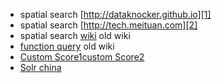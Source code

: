 - spatial search [http://dataknocker.github.io][1]
- spatial search [http://tech.meituan.com][2]
- spatial search [wiki][3] old wiki
- [function query][4] old wiki
- [Custom Score1][5][custom Score2][6]
- [Solr china][7]








[1]: http://dataknocker.github.io/2014/04/11/solr%E7%A9%BA%E9%97%B4%E7%B4%A2%E5%BC%95%E5%8E%9F%E7%90%86%E5%8F%8A%E6%BA%90%E7%A0%81%E5%88%86%E6%9E%90/
[2]: http://tech.meituan.com/solr-spatial-search.html
[3]: https://wiki.apache.org/solr/SpatialSearch
[4]: http://wiki.apache.org/solr/FunctionQuery
[5]: http://opensourceconnections.com/blog/2014/03/12/using-customscorequery-for-custom-solrlucene-scoring/
[6]: http://opensourceconnections.com/blog/2014/01/20/build-your-own-custom-lucene-query-and-scorer/
[7]: http://www.solr.cc




